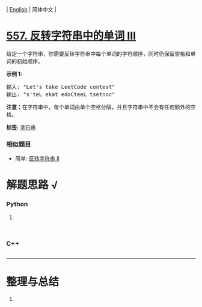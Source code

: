 | [English](README_EN.md) | 简体中文 |

# [557. 反转字符串中的单词 III](https://leetcode-cn.com/problems/reverse-words-in-a-string-iii)
<p>给定一个字符串，你需要反转字符串中每个单词的字符顺序，同时仍保留空格和单词的初始顺序。</p>

<p><strong>示例&nbsp;1:</strong></p>

<pre>
输入: &quot;Let&#39;s take LeetCode contest&quot;
输出: &quot;s&#39;teL ekat edoCteeL tsetnoc&quot;<strong><strong><strong>&nbsp;</strong></strong></strong>
</pre>

<p><strong><strong><strong><strong>注意：</strong></strong></strong></strong>在字符串中，每个单词由单个空格分隔，并且字符串中不会有任何额外的空格。</p>

**标签:**  [字符串](https://leetcode-cn.com/tag/string) 
 ### 相似题目
- 简单:	[反转字符串 II](https://leetcode-cn.com/problems/reverse-string-ii) 

# 解题思路 √

### Python

1. 

```python

```


```python

```

### C++

```cpp

```

---



# 整理与总结

1. 